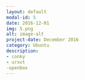 ```yaml
---
layout: default
modal-id: 5
date: 2016-12-01
img: 5.png
alt: image-alt
project-date: December 2016
category: Ubuntu
description: 
- conky
- urxvt
-openbox
---
```

